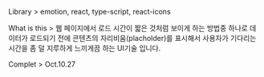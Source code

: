 Library > emotion, react, type-script, react-icons

What is this > 웹 페이지에서 로드 시간이 짧은 것처럼 보이게 하는 방법중 하나로 데이터가 로드되기 전에 콘텐츠의 자리비움(placholder)를 표시해서 사용자가 기다리는 시간을 좀 덜 지루하게 느끼게끔 하는 UI기술 입니다.

Complet > Oct.10.27
